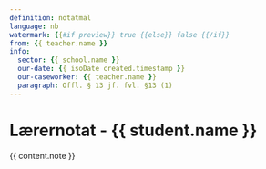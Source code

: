 ```yaml
---
definition: notatmal
language: nb
watermark: {{#if preview}} true {{else}} false {{/if}}
from: {{ teacher.name }}
info:
  sector: {{ school.name }}
  our-date: {{ isoDate created.timestamp }}
  our-caseworker: {{ teacher.name }}
  paragraph: Offl. § 13 jf. fvl. §13 (1)
---
```


# Lærernotat - {{ student.name }}

{{ content.note }}
